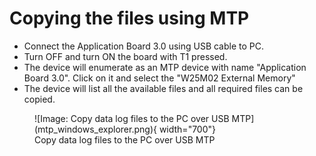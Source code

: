 # Copying the files using MTP

- Connect the Application Board 3.0 using USB cable to PC.
- Turn OFF and turn ON the board with T1 pressed.
- The device will enumerate as an MTP device with name "Application Board 3.0". Click on it and select the "W25M02 External Memory"
- The device will list all the available files and all required files can be copied.

<figure markdown>
  ![Image: Copy data log files to the PC over USB MTP](mtp_windows_explorer.png){ width="700"}
  <figcaption>Copy data log files to the PC over USB MTP</figcaption>
</figure>
